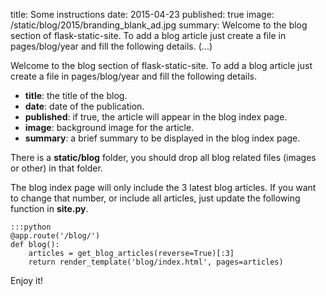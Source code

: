 title: Some instructions
date: 2015-04-23
published: true
image: /static/blog/2015/branding_blank_ad.jpg
summary: Welcome to the blog section of flask-static-site. To add a blog article just create a file in pages/blog/year and fill the following details. (...)


Welcome to the blog section of flask-static-site. To add a blog article just create a file in pages/blog/year and fill the following details.

* **title**: the title of the blog.
* **date**: date of the publication.
* **published**: if true, the article will appear in the blog index page.
* **image**: background image for the article.
* **summary**: a brief summary to be displayed in the blog index page.

There is a **static/blog** folder, you should drop all blog related files (images or other) in that folder.

The blog index page will only include the 3 latest blog articles. If you want to change that number, or include all articles, just update the following function in **site.py**.

    :::python
    @app.route('/blog/')
    def blog():
        articles = get_blog_articles(reverse=True)[:3]
        return render_template('blog/index.html', pages=articles)

Enjoy it!
